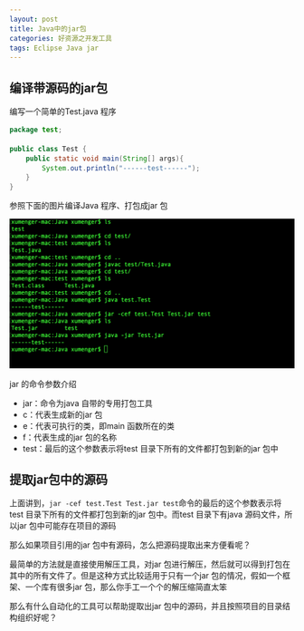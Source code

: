 ```yaml
---
layout: post
title: Java中的jar包
categories: 好资源之开发工具 
tags: Eclipse Java jar 
---
```


## 编译带源码的jar包

编写一个简单的Test.java 程序

```java
package test;

public class Test {
    public static void main(String[] args){
        System.out.println("------test------");
    }
}
```

参照下面的图片编译Java 程序、打包成jar 包

![](../media/image/2018-08-11/01.png)

jar 的命令参数介绍

* jar：命令为java 自带的专用打包工具
* c：代表生成新的jar 包
* e：代表可执行的类，即main 函数所在的类
* f：代表生成的jar 包的名称
* test：最后的这个参数表示将test 目录下所有的文件都打包到新的jar 包中

## 提取jar包中的源码

上面讲到，`jar -cef test.Test Test.jar test`命令的最后的这个参数表示将test 目录下所有的文件都打包到新的jar 包中。而test 目录下有java 源码文件，所以jar 包中可能存在项目的源码

那么如果项目引用的jar 包中有源码，怎么把源码提取出来方便看呢？

最简单的方法就是直接使用解压工具，对jar 包进行解压，然后就可以得到打包在其中的所有文件了。但是这种方式比较适用于只有一个jar 包的情况，假如一个框架、一个库有很多jar 包，那么你手工一个个的解压缩简直太笨

那么有什么自动化的工具可以帮助提取出jar 包中的源码，并且按照项目的目录结构组织好呢？